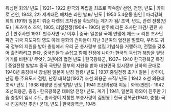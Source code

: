 워싱턴 회의/ 년도	| 1921~ 1922
한국의 독립을 최초로 약속함/ 선언, 전쟁, 년도	| 카이로 선언, 1943, 2차 세계대전
애치슨 라인 발표/ 년도	| 1950
5.4운동 원인	| 파리강화회의 (1919)
일본이 뤼순 다롄의 조차권을 확보하는 계기가 됨/ 조약, 년도, 관련 전쟁(년도)	| 포츠머스 조약, 1905, 러일전쟁(1904~ 1905)
만주에 리튼 조사단 파견/ 관련 사건	| 만주사변
1931. 만주사변->/ 이후	| 중국: 일본을 국제 연맹에 제소-> 리튼 조사단 파견
귀국 지도자의 영도 아래 중화의 건아들이 지난 3년여의 혈전을 벌였다, 우리도 귀국 정부의 지원을 받아 충칭에서 우리 군 총사령부 설립 기념식을 거행하고, 전열을 갖추어 출전하려고 한다, 중국인들과 손잡고 함께 전장에 나아가 한국의 독립과 해방을 앞당기기를 바란다/ 무엇?, 3년여의 혈전 년도	| 한국광복군, 1937~ 1940
한국광복군 특징	| 중일전쟁 발발후 중국 국민당 정부의 지원을 받아 대한민국 임시정부 산하의 군대로 1940년 충칭에서 창설됨
일본이 난징 점령/ 년도	| 1937
중일전쟁 초기/ 일본	| 상하이, 난징 등 주요도시 점령, 난징 대학살(1937)
조선 의용군 조직/ 년도	| 1942
조선 의용대 조직/ 년도	| 1938
태평양 전쟁 발발/ 년도	| 1941
조선의용대 이동	| 화북(옌안)- 1942 조선의용군, 충칭- 한국광복군
태펴양 전쟁/ 년도, 계기	| 1941, 일본의 하와이 진주만 기습
충칭이 임시 수도, 총사령이 지청천 부총사령이 김원봉	| 한국 광복군(1940, 충칭)
국내 진공작전 추진/ 군대, 년도	| 한국광복군, 1945
